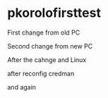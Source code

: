 # pkorolofirsttest

First change from old PC

Second change from new PC

After the cahnge and Linux


after reconfig credman

and again